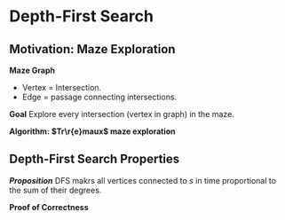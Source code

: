 # Depth-First Search

## Motivation: Maze Exploration
**Maze Graph**
- Vertex = Intersection.
- Edge = passage connecting intersections.

**Goal** Explore every intersection (vertex in graph) in the maze.

**Algorithm: $Tr\r{e}maux$ maze exploration**

## Depth-First Search Properties

***Proposition*** DFS makrs all vertices connected to $s$ in time proportional
to the sum of their degrees.

**Proof of Correctness**
